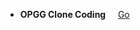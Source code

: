* **OPGG Clone Coding** &nbsp;&nbsp;&nbsp; [Go](https://github.com/FullstackStudy/OPGG "FullstackStudy/OPGG")
